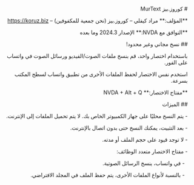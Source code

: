 ﻿
<!-- لإظهار النص من اليمين إلى اليسار، يمكن استخدام هذا الوسم في HTML أو Markdown المدعوم: -->

<div dir="rtl">



\# كوروز.بيز MurText



\*\*المؤلف:\*\* مراد كيفلي – كوروز.بيز (نحن جمعية للمكفوفين) – https://koruz.biz  

\*\*التوافق مع NVDA:\*\* الإصدار 2024.3 وما بعده



\## نسخ مجاني وغير محدود!



باستخدام اختصار واحد، قم بنسخ ملفات الصوت/الفيديو ورسائل الصوت في واتساب على الفور.  

استخدم نفس الاختصار لحفظ الملفات الأخرى من تطبيق واتساب لسطح المكتب بسرعة.



\*\*مفتاح الاختصار:\*\* NVDA + Alt + Q



\## الميزات



\- يتم النسخ محليًا على جهاز الكمبيوتر الخاص بك. لا يتم تحميل الملفات إلى الإنترنت.  

\- بعد التثبيت، يمكنك النسخ حتى بدون اتصال بالإنترنت.  

\- لا توجد قيود على حجم الملف أو مدته.  

\- مفتاح الاختصار متعدد الوظائف:  

&nbsp; - في واتساب، ينسخ الرسائل الصوتية.  

&nbsp; - بالنسبة لأنواع الملفات الأخرى، يتم حفظ الملف في المجلد الافتراضي.



</div>



